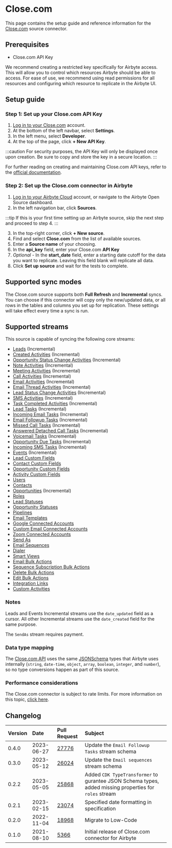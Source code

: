 # Close.com

This page contains the setup guide and reference information for the [Close.com](https://www.close.com/) source connector.

## Prerequisites

* Close.com API Key

We recommend creating a restricted key specifically for Airbyte access. This will allow you to control which resources Airbyte should be able to access. For ease of use, we recommend using read permissions for all resources and configuring which resource to replicate in the Airbyte UI.

## Setup guide

### Step 1: Set up your Close.com API Key
1. [Log in to your Close.com](https://www.close.com) account.
2. At the bottom of the left navbar, select **Settings**.
3. In the left menu, select **Developer**.
4. At the top of the page, click **+ New API Key**.

:::caution
For security purposes, the API Key will only be displayed once upon creation. Be sure to copy and store the key in a secure location.
:::

For further reading on creating and maintaining Close.com API keys, refer to the 
[official documentation](https://help.close.com/docs/api-keys-oauth).

### Step 2: Set up the Close.com connector in Airbyte

1. [Log in to your Airbyte Cloud](https://cloud.airbyte.com/workspaces) account, or navigate to the Airbyte Open Source dashboard.
2. In the left navigation bar, click **Sources**.

:::tip
If this is your first time setting up an Airbyte source, skip the next step and proceed to step 4.
:::

3. In the top-right corner, click **+ New source**.
4. Find and select **Close.com** from the list of available sources.
5. Enter a **Source name** of your choosing.
6. In the **api_key** field, enter your Close.com **API Key**
7. *Optional* - In the **start_date** field, enter a starting date cutoff for the data you want to replicate.  Leaving this field blank will replicate all data.
8. Click **Set up source** and wait for the tests to complete.

## Supported sync modes

The Close.com source supports both **Full Refresh** and **Incremental** syncs. You can choose if this connector will copy only the new/updated data, or all rows in the tables and columns you set up for replication. These settings will take effect every time a sync is run.

## Supported streams

This source is capable of syncing the following core streams:

* [Leads](https://developer.close.com/#leads) \(Incremental\)
* [Created Activities](https://developer.close.com/#activities-list-or-filter-all-created-activities) \(Incremental\)
* [Opportunity Status Change Activities](https://developer.close.com/#activities-list-or-filter-all-opportunitystatuschange-activities) \(Incremental\)
* [Note Activities](https://developer.close.com/#activities-list-or-filter-all-note-activities) \(Incremental\)
* [Meeting Activities](https://developer.close.com/#activities-list-or-filter-all-meeting-activities) \(Incremental\)
* [Call Activities](https://developer.close.com/#activities-list-or-filter-all-call-activities) \(Incremental\)
* [Email Activities](https://developer.close.com/#activities-list-or-filter-all-email-activities) \(Incremental\)
* [Email Thread Activities](https://developer.close.com/#activities-list-or-filter-all-emailthread-activities) \(Incremental\)
* [Lead Status Change Activities](https://developer.close.com/#activities-list-or-filter-all-leadstatuschange-activities) \(Incremental\)
* [SMS Activities](https://developer.close.com/#activities-list-or-filter-all-sms-activities) \(Incremental\)
* [Task Completed Activities](https://developer.close.com/#activities-list-or-filter-all-taskcompleted-activities) \(Incremental\)
* [Lead Tasks](https://developer.close.com/#tasks) \(Incremental\)
* [Incoming Email Tasks](https://developer.close.com/#tasks) \(Incremental\)
* [Email Followup Tasks](https://developer.close.com/#tasks) \(Incremental\)
* [Missed Call Tasks](https://developer.close.com/#tasks) \(Incremental\)
* [Answered Detached Call Tasks](https://developer.close.com/#tasks) \(Incremental\)
* [Voicemail Tasks](https://developer.close.com/#tasks) \(Incremental\)
* [Opportunity Due Tasks](https://developer.close.com/#tasks) \(Incremental\)
* [Incoming SMS Tasks](https://developer.close.com/#tasks) \(Incremental\)
* [Events](https://developer.close.com/#event-log) \(Incremental\)
* [Lead Custom Fields](https://developer.close.com/#custom-fields-list-all-the-lead-custom-fields-for-your-organization)
* [Contact Custom Fields](https://developer.close.com/#custom-fields-list-all-the-contact-custom-fields-for-your-organization)
* [Opportunity Custom Fields](https://developer.close.com/#custom-fields-list-all-the-opportunity-custom-fields-for-your-organization) 
* [Activity Custom Fields](https://developer.close.com/#custom-fields-list-all-the-activity-custom-fields-for-your-organization) 
* [Users](https://developer.close.com/#users) 
* [Contacts](https://developer.close.com/#contacts) 
* [Opportunities](https://developer.close.com/#opportunities) \(Incremental\)
* [Roles](https://developer.close.com/#roles) 
* [Lead Statuses](https://developer.close.com/#lead-statuses) 
* [Opportunity Statuses](https://developer.close.com/#opportunity-statuses) 
* [Pipelines](https://developer.close.com/#pipelines) 
* [Email Templates](https://developer.close.com/#email-templates) 
* [Google Connected Accounts](https://developer.close.com/#connected-accounts) 
* [Custom Email Connected Accounts](https://developer.close.com/#connected-accounts) 
* [Zoom Connected Accounts](https://developer.close.com/#connected-accounts) 
* [Send As](https://developer.close.com/#send-as) 
* [Email Sequences](https://developer.close.com/#email-sequences) 
* [Dialer](https://developer.close.com/#dialer) 
* [Smart Views](https://developer.close.com/#smart-views) 
* [Email Bulk Actions](https://developer.close.com/#bulk-actions-list-bulk-emails) 
* [Sequence Subscription Bulk Actions](https://developer.close.com/#bulk-actions-list-bulk-sequence-subscriptions) 
* [Delete Bulk Actions](https://developer.close.com/#bulk-actions-list-bulk-deletes) 
* [Edit Bulk Actions](https://developer.close.com/#bulk-actions-list-bulk-edits) 
* [Integration Links](https://developer.close.com/#integration-links) 
* [Custom Activities](https://developer.close.com/#custom-activities) 

### Notes

Leads and Events Incremental streams use the `date_updated` field as a cursor. All other Incremental streams use the `date_created` field for the same purpose.

The `SendAs` stream requires payment.

### Data type mapping

The [Close.com API](https://developer.close.com/) uses the same [JSONSchema](https://json-schema.org/understanding-json-schema/reference/index.html) types that Airbyte uses internally (`string`, `date-time`, `object`, `array`, `boolean`, `integer`, and `number`), so no type conversions happen as part of this source.

### Performance considerations

The Close.com connector is subject to rate limits. For more information on this topic,
[click here](https://developer.close.com/topics/rate-limits/).

## Changelog

| Version | Date       | Pull Request                                             | Subject                                                                                                |
|:--------|:-----------|:---------------------------------------------------------|:-------------------------------------------------------------------------------------------------------|
| 0.4.0   | 2023-06-27 | [27776](https://github.com/airbytehq/airbyte/pull/27776) | Update the `Email Followup Tasks` stream schema                                                        |
| 0.3.0   | 2023-05-12 | [26024](https://github.com/airbytehq/airbyte/pull/26024) | Update the `Email sequences` stream schema                                                             |
| 0.2.2   | 2023-05-05 | [25868](https://github.com/airbytehq/airbyte/pull/25868) | Added `CDK TypeTransformer` to gurantee JSON Schema types, added missing properties for `roles` stream |
| 0.2.1   | 2023-02-15 | [23074](https://github.com/airbytehq/airbyte/pull/23074) | Specified date formatting in specification                                                             |
| 0.2.0   | 2022-11-04 | [18968](https://github.com/airbytehq/airbyte/pull/18968) | Migrate to Low-Code                                                                                    |
| 0.1.0   | 2021-08-10 | [5366](https://github.com/airbytehq/airbyte/pull/5366)   | Initial release of Close.com connector for Airbyte                                                     |

